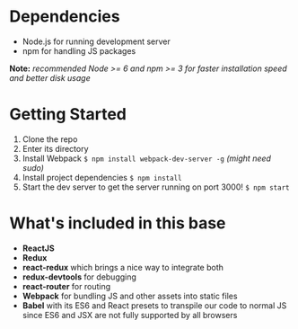 # Dependencies
 - Node.js for running development server
 - npm for handling JS packages

**Note:**  *recommended Node >= 6 and npm >= 3 for faster installation speed and better disk usage*

# Getting Started
 1. Clone the repo
 2. Enter its directory
 3. Install Webpack `$ npm install webpack-dev-server -g` *(might need sudo)*
 3. Install project dependencies `$ npm install`
 4. Start the dev server to get the server running on port 3000! `$ npm start`

# What's included in this base
 - **ReactJS**
 - **Redux**
 - **react-redux** which brings a nice way to integrate both
 - **redux-devtools** for debugging
 - **react-router** for routing
 - **Webpack** for bundling JS and other assets into static files
 - **Babel** with its ES6 and React presets to transpile our code to normal JS since ES6 and JSX are not fully supported by all browsers
